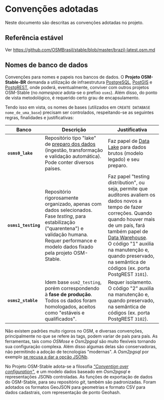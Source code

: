 # Convenções adotadas

Neste documento são descritas as convenções adotadas no projeto.

## Referência estável 
Ver https://github.com/OSMBrasil/stable/blob/master/brazil-latest.osm.md

## Nomes de banco de dados

Convenções para nomes e papeis nos bancos de dados.  O **Projeto OSM-Stable-BR** demanda a utilização de infraestrutura [PostgreSQL](https://en.wikipedia.org/wiki/PostgreSQL), [PostGIS](https://en.wikipedia.org/wiki/PostGIS) e [PostgREST](http://postgrest.org/en/v6.0/), onde poderá, eventualmente, conviver com outros projetos OSM-Stable (no _namespace_ adota-se o prefixo `osms`). Além disso, do ponto de vista metodológico, é requerido certo grau de encapsulamento. 

Tendo isso em vista, os nomes de bases (utilizados em `CREATE DATABASE nome_de_uma_base`) precisam ser controlados, respeitando-se as seguintes regras, finalidades e justificativas:

Banco | Descrição | Justificativa
------|-----------|------
**`osms0_lake`**|Repositório tipo "lake" de [preparo dos dados](https://en.wikipedia.org/wiki/Data_preparation) (ingestão, transformação e validação automática). Pode conter diversos países.|Faz papel de [Data Lake](https://en.wikipedia.org/wiki/Data_lake) para dados brutos (modelo legado) e seu preparo.
**`osms1_testing`**|Repositório rigorosamente organizado, apenas com dados selecionados. Fase *testing*, para estabilização ("quarentena") e validação humana. Requer performance e modelo dados fixado pela projeto OSM-Stable.|Faz papel "testing distribution", ou seja, permite que auditores avaliem os dados novos a tempo de fazer correções. Quando quando houver mais de um país, fará também papel de [Data Warehouse](https://en.wikipedia.org/wiki/Data_warehouse). <br/>O código "1" auxilia na manutenção e, quando preservado, na semântica de códigos (ex. porta PostgREST `3101`).
**`osms2_stable`**|Idem base `osm2_testing`, porém correspondendo à **fase de produção**. Todos os dados foram homologados, aceitos como "estáveis e qualificados".|Requer isolamento. <br/>O código "2" auxilia na manutenção e, quando preservado, na semântica de códigos (ex. porta PostgREST `3102`).

Não existem padrões muito rigoros no OSM, e diversas convenções, principalmente no que se refere às tags, podem variar de país para país. As ferramentas, tais como _OSMose_ e _Osm2pgsql_ são muito flexíveis tornando sua configuração complexa. Além disso algumas delas são conservadoras, não permitindo a adoção de tecnologias "modernas". A _Osm2pgsql_ por exemplo [se recusa a dar a opção JSONb](https://github.com/openstreetmap/osm2pgsql/issues/672). 

No Projeto OSM-Stable  adota-se a filosofia [*"Convention over configuration"*](https://en.wikipedia.org/wiki/Convention_over_configuration), e um modelo dados baseado em _Osm2pgsql_  e  representações JSONb controladas. As funções de exportação de dados do OSM-Stable, para seu repositório *git*, também são padronizadas. Foram adotados os formatos GeoJSON para geometrias e formato CSV para dados cadastrais, com representação de ponto Geohash.

